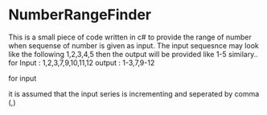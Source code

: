 # NumberRangeFinder
This is a small piece of code written in c# to provide the range of number when sequense of number is given as input.
The input sequesnce may look like the following 
1,2,3,4,5
then the output will be provided like 
1-5
similary..
for Input : 1,2,3,7,9,10,11,12
output : 1-3,7,9-12

for input 

it is assumed that the input series is incrementing and seperated by comma (,)
